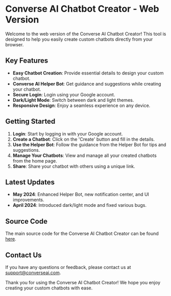 # Converse AI Chatbot Creator - Web Version

Welcome to the web version of the Converse AI Chatbot Creator! This tool is designed to help you easily create custom chatbots directly from your browser.

## Key Features

- **Easy Chatbot Creation**: Provide essential details to design your custom chatbot.
- **Converse AI Helper Bot**: Get guidance and suggestions while creating your chatbot.
- **Secure Login**: Login using your Google account.
- **Dark/Light Mode**: Switch between dark and light themes.
- **Responsive Design**: Enjoy a seamless experience on any device.

## Getting Started

1. **Login**: Start by logging in with your Google account.
2. **Create a Chatbot**: Click on the 'Create' button and fill in the details.
3. **Use the Helper Bot**: Follow the guidance from the Helper Bot for tips and suggestions.
4. **Manage Your Chatbots**: View and manage all your created chatbots from the home page.
5. **Share**: Share your chatbot with others using a unique link.

## Latest Updates

- **May 2024**: Enhanced Helper Bot, new notification center, and UI improvements.
- **April 2024**: Introduced dark/light mode and fixed various bugs.

## Source Code

The main source code for the Converse AI Chatbot Creator can be found [here](https://github.com/Dhairya0707/Converese-Ai-code).

## Contact Us

If you have any questions or feedback, please contact us at [support@converseai.com](mailto:dhairyadarji025@gmail.com.com).

Thank you for using the Converse AI Chatbot Creator! We hope you enjoy creating your custom chatbots with ease.
